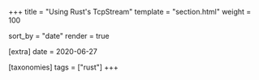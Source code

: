 +++
title = "Using Rust's TcpStream"
template = "section.html"
weight = 100

sort_by = "date"
render = true

[extra]
date = 2020-06-27

[taxonomies]
tags = ["rust"]
+++